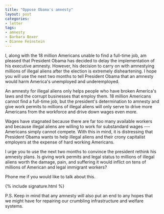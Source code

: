 ```yaml
---
title: "Oppose Obama's amnesty"
layout: post
categories:
- letter
tags:
- amnesty
- Barbara Boxer
- Dianne Feinstein
---
```


I, along with the 18 million Americans unable to find a full-time job, am pleased that President Obama has decided to delay the implementation of his executive amnesty. However, his decision to carry on with amnestying millions of illegal aliens after the election is extremely disheartening. I hope you will use the next two months to tell President Obama that an amnesty would harm America's unemployed and underemployed.

An amnesty for illegal aliens only helps people who have broken America's laws and the corrupt businesses that employ them. 18 million Americans cannot find a full-time job, but the president's determination to amnesty and give work permits to millions of illegal aliens will only serve to drive more Americans from the workforce and drive down wages even more.

Wages have stagnated because there are far too many available workers and because illegal aliens are willing to work for substandard wages --- Americans simply cannot compete. With this in mind, it is distressing that President Obama wants to help illegal aliens and their crony capitalist employers at the expense of hard working Americans.

I urge you to use the next two months to convince the president rethink his amnesty plans. Is giving work permits and legal status to millions of illegal aliens worth the damage, pain, and suffering it would inflict on tens of millions of American and legal immigrant workers?

Phone me if you would like to talk about this.

{% include signature.html %}

P.S. Keep in mind that any amnesty will also put an end to any hopes that we might have for repairing our crumbling infrastructure and welfare systems.